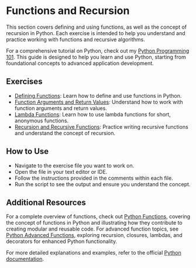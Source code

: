 # Functions and Recursion

This section covers defining and using functions, as well as the concept of recursion in Python. Each exercise is intended to help you understand and practice working with functions and recursive algorithms.

For a comprehensive tutorial on Python, check out my [Python Programming 101](https://joj-macho.github.io/workspace/python). This guide is designed to help you learn and use Python, starting from foundational concepts to advanced application development.


## Exercises

- [Defining Functions](defining_functions.py): Learn how to define and use functions in Python.
- [Function Arguments and Return Values](function_arguments.py): Understand how to work with function arguments and return values.
- [Lambda Functions](lambda_functions.py): Learn how to use lambda functions for short, anonymous functions.
- [Recursion and Recursive Functions](recursion.py): Practice writing recursive functions and understand the concept of recursion.


## How to Use

- Navigate to the exercise file you want to work on.
- Open the file in your text editor or IDE.
- Follow the instructions provided in the comments within each file.
- Run the script to see the output and ensure you understand the concept.


## Additional Resources

For a complete overview of functions, check out [Python Functions](https://joj-macho.github.io/workspace/python/functions), covering the concept of functions in Python and illustrating how they contribute to creating modular and reusable code. For advanced function topics, see [Python Advanced Functions](https://joj-macho.github.io/workspace/python/advanced-functions), exploring recursion, closures, lambdas, and decorators for enhanced Python functionality.

For more detailed explanations and examples, refer to the official [Python documentation](https://docs.python.org/3/).